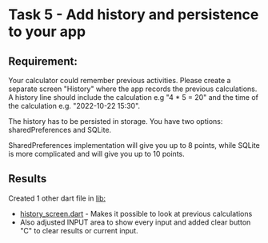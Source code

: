 # Task 5 - Add history and persistence to your app

## Requirement:<br>
Your calculator could remember previous activities. Please create a separate screen "History" where the app records the previous calculations. A history line should include the calculation e.g "4 * 5 = 20" and the time of the calculation e.g. "2022-10-22 15:30".

The history has to be persisted in storage. You have two options: sharedPreferences and SQLite.

SharedPreferences implementation will give you up to 8 points, while SQLite is more complicated and will give you up to 10 points.

## Results

Created 1 other dart file in [lib:](https://github.com/mdkostom/MobileCalc/tree/Task-5-Add-history-and-persistence-to-your-app/lib)
- [history_screen.dart](https://github.com/mdkostom/MobileCalc/blob/Task-5-Add-history-and-persistence-to-your-app/lib/history_screen.dart) - Makes it possible to look at previous calculations
- Also adjusted INPUT area to show every input and added clear button "C" to clear results or current input.
